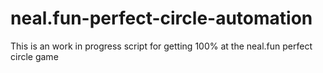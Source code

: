 # neal.fun-perfect-circle-automation
This is an work in progress script for getting 100% at the neal.fun perfect circle game
